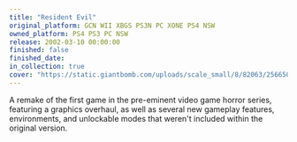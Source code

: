 ```yaml
---
title: "Resident Evil"
original_platform: GCN WII XBGS PS3N PC XONE PS4 NSW
owned_platform: PS4 PS3 PC NSW
release: 2002-03-10 00:00:00
finished: false
finished_date: 
in_collection: true
cover: "https://static.giantbomb.com/uploads/scale_small/8/82063/2566505-remake.jpg"
---
```


A remake of the first game in the pre-eminent video game horror series, featuring a graphics overhaul, as well as several new gameplay features, environments, and unlockable modes that weren't included within the original version.
